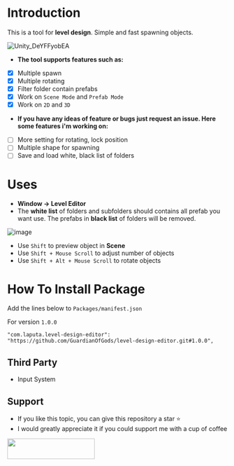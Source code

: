 # Introduction
This is a tool for **level design**. Simple and fast spawning objects.

![Unity_DeYFFyobEA](https://github.com/user-attachments/assets/acb9b50b-b11f-4dac-bd9c-4c72859d4c0e)

- **The tool supports features such as:**
- [x] Multiple spawn
- [x] Multiple rotating
- [x] Filter folder contain prefabs
- [x] Work on `Scene Mode` and `Prefab Mode`
- [x] Work on `2D` and `3D`

- **If you have any ideas of feature or bugs just request an issue. Here some features i'm working on:**
- [ ] More setting for rotating, lock position
- [ ] Multiple shape for spawning
- [ ] Save and load white, black list of folders

# Uses
- **Window -> Level Editor**
- The **white list** of folders and subfolders should contains all prefab you want use. The prefabs in **black list** of folders will be removed.

![image](https://github.com/user-attachments/assets/2b895389-8e9a-4c99-b1ec-ba8072615620)

- Use `Shift` to preview object in **Scene**
- Use `Shift + Mouse Scroll` to adjust number of objects
- Use `Shift + Alt + Mouse Scroll` to rotate objects

# How To Install Package
Add the lines below to `Packages/manifest.json`

For version `1.0.0`

```
"com.laputa.level-design-editor": "https://github.com/GuardianOfGods/level-design-editor.git#1.0.0",
```

## Third Party
- Input System 

## Support
- If you like this topic, you can give this repository a star ⭐
- I would greatly appreciate it if you could support me with a cup of coffee
<a href="https://www.buymeacoffee.com/HoangVanThu">
<img src="https://www.the3rdsequence.com/texturedb/images/donate/buymeacoffee.svg" width="200" height="47"/>
